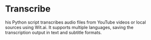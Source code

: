 # Transcribe
his Python script transcribes audio files from YouTube videos or local sources using Wit.ai. It supports multiple languages, saving the transcription output in text and subtitle formats.
